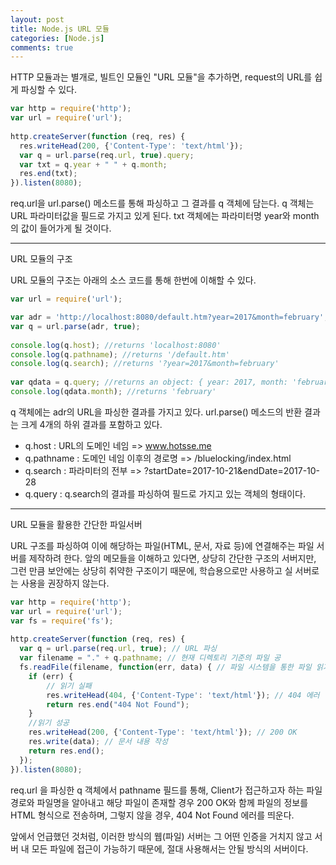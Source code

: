 ```yaml
---
layout: post
title: Node.js URL 모듈
categories: [Node.js]
comments: true
---
```


HTTP 모듈과는 별개로, 빌트인 모듈인 "URL 모듈"을 추가하면, request의 URL를 쉽게 파싱할 수 있다.

``` javascript
var http = require('http');
var url = require('url');
 
http.createServer(function (req, res) {
  res.writeHead(200, {'Content-Type': 'text/html'});
  var q = url.parse(req.url, true).query;
  var txt = q.year + " " + q.month;
  res.end(txt);
}).listen(8080);
```

req.url을 url.parse() 메소드를 통해 파싱하고 그 결과를 q 객체에 담는다.
q 객체는 URL 파라미터값을 필드로 가지고 있게 된다.
txt 객체에는 파라미터명 year와 month 의 값이 들어가게 될 것이다.

---------------

URL 모듈의 구조

URL 모듈의 구조는 아래의 소스 코드를 통해 한번에 이해할 수 있다.

``` javascript
var url = require('url');

var adr = 'http://localhost:8080/default.htm?year=2017&month=february';
var q = url.parse(adr, true);
 
console.log(q.host); //returns 'localhost:8080'
console.log(q.pathname); //returns '/default.htm'
console.log(q.search); //returns '?year=2017&month=february'
 
var qdata = q.query; //returns an object: { year: 2017, month: 'february' }
console.log(qdata.month); //returns 'february'
```

q 객체에는 adr의 URL을 파싱한 결과를 가지고 있다.
url.parse() 메소드의 반환 결과는 크게 4개의 하위 결과를 포함하고 있다.
- q.host : URL의 도메인 네임 => www.hotsse.me
- q.pathname : 도메인 네임 이후의 경로명 => /bluelocking/index.html 
- q.search : 파라미터의 전부 => ?startDate=2017-10-21&endDate=2017-10-28
- q.query : q.search의 결과를 파싱하여 필드로 가지고 있는 객체의 형태이다.

-------------------------

URL 모듈을 활용한 간단한 파일서버

URL 구조를 파싱하여 이에 해당하는 파일(HTML, 문서, 자료 등)에 연결해주는 파일 서버를 제작하려 한다.
앞의 메모들을 이해하고 있다면, 상당히 간단한 구조의 서버지만, 그런 만큼 보안에는 상당히 취약한 구조이기 때문에, 학습용으로만 사용하고 실 서버로는 사용을 권장하지 않는다.

``` javascript
var http = require('http');
var url = require('url');
var fs = require('fs');
 
http.createServer(function (req, res) {
  var q = url.parse(req.url, true); // URL 파싱
  var filename = "." + q.pathname; // 현재 디렉토리 기준의 파일 공
  fs.readFile(filename, function(err, data) { // 파일 시스템을 통한 파일 읽기
    if (err) { 
        // 읽기 실패
        res.writeHead(404, {'Content-Type': 'text/html'}); // 404 에러
        return res.end("404 Not Found");
    }  
    //읽기 성공
    res.writeHead(200, {'Content-Type': 'text/html'}); // 200 OK
    res.write(data); // 문서 내용 작성
    return res.end();
  });
}).listen(8080);
```

req.url 을 파싱한 q 객체에서 pathname 필드를 통해, Client가 접근하고자 하는 파일 경로와 파일명을 알아내고 해당 파일이 존재할 경우 200 OK와 함께 파일의 정보를 HTML 형식으로 전송하며, 그렇지 않을 경우, 404 Not Found 에러를 띄운다.

앞에서 언급했던 것처럼, 이러한 방식의 웹(파일) 서버는 그 어떤 인증을 거치지 않고 서버 내 모든 파일에 접근이 가능하기 때문에, 절대 사용해서는 안될 방식의 서버이다.

